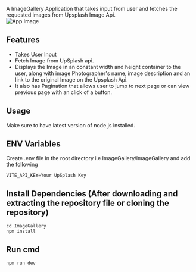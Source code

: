 
A ImageGallery Application that takes input from user and fetches the requested images from Upsplash Image Api.
<br>
 <img src='https://res.cloudinary.com/duj5gdzm9/image/upload/v1695636043/or4ykinqsynqjpzjivkz.png' alt='App Image'>

## Features
- Takes User Input
- Fetch Image from UpSplash api.
- Displays the Image in an constant width and height container to the user, along with image Photographer's name, image description and an link to the original Image on the Upsplash Api.
- It also has Pagination that allows user to jump to next page or can view previous page with an click of a button.

## Usage
  Make sure to have latest version of node.js installed.
  
## ENV Variables
  Create .env file in the root directory i.e ImageGallery/ImageGallery and add the following
   ~~~
   VITE_API_KEY=Your UpSplash Key
   ~~~

## Install Dependencies (After downloading and extracting the repository file or cloning the repository)
  ```
  cd ImageGallery
  npm install
  ```

## Run cmd
```npm run dev```

